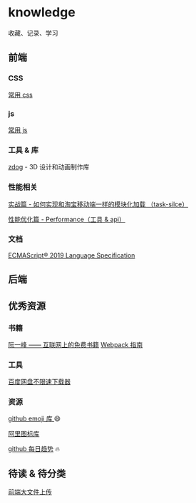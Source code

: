 # knowledge
收藏、记录、学习

##  前端

### CSS

[常用 css](./css/common.md)

### js
[常用 js](./js/common.md)

### 工具 & 库
[zdog](https://github.com/metafizzy/zdog) - 3D 设计和动画制作库

### 性能相关
[实战篇 - 如何实现和淘宝移动端一样的模块化加载 （task-silce）](https://juejin.im/post/5d33fd0f5188256e820c80d4)

[性能优化篇 - Performance（工具 & api）](https://juejin.im/post/5c8fa71d5188252d785f0ea3)

### 文档
[ECMAScript® 2019 Language Specification](http://ecma-international.org/ecma-262/)

##  后端

## 优秀资源
### 书籍
[阮一峰 —— 互联网上的免费书籍](https://github.com/ruanyf/free-books)
[Webpack 指南](https://www.webpackjs.com/guides/getting-started/)


### 工具
[百度网盘不限速下载器](https://github.com/b3log/baidu-netdisk-downloaderx)

### 资源
[github emoji 库 ](https://www.webfx.com/tools/emoji-cheat-sheet/) :smile: 

[阿里图标库](https://www.iconfont.cn/home/index)

[github 每日趋势](https://github.com/trending) :fire:

## 待读 & 待分类

[前端大文件上传](https://juejin.im/post/5cf765275188257c6b51775f)



